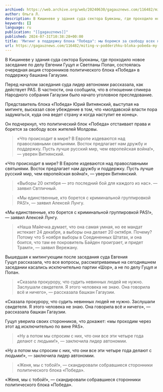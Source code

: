 ```yaml
---
archived: https://web.archive.org/web/20240630/gagauznews.com/116482/miting-v-podderzhku-bloka-pobeda-my-boremsya-za-svobodu-vseh-zhitelej-moldovy.html
author: Ольга Л.
description: В Кишиневе у здания суда сектора Буюканы, где проходило новое заседание по делу Евгении Гуцул и Светланы Попан, состоялась очередная акция сторонников политического блока «Победа» в поддержку башкана Гагаузии. Перед началом заседания суда лидер автономии рассказала, как действует PAS. В частности, она сообщила, что в отношении спикера Народного собрания Гагаузии было начато уголовное преследование. Представитель блока «Победа» Юрий Витнянский, выступая на митинге, высказал свое убеждение в том, что «молдавской власти пора задуматься, куда она ведет страну и когда наступит ее конец». Он подчеркнул, что политический блок «Победа» отстаивает права и борется за свободу всех жителей Молдовы. «Что происходит в мире? […]
keywords: []
language: ru
publication: "[[gagauznews]]"
published: 2024-07-31T10:38:28+00:00
title: 'Митинг в поддержку блока "Победа": мы боремся за свободу всех жителей Молдовы!'
url: https://gagauznews.com/116482/miting-v-podderzhku-bloka-pobeda-my-boremsya-za-svobodu-vseh-zhitelej-moldovy.html
---
```


В Кишиневе у здания суда сектора Буюканы, где проходило новое заседание по делу Евгении Гуцул и Светланы Попан, состоялась очередная акция сторонников политического блока «Победа» в поддержку башкана Гагаузии.

Перед началом заседания суда лидер автономии рассказала, как действует PAS. В частности, она сообщила, что в отношении спикера Народного собрания Гагаузии было начато уголовное преследование.

Представитель блока «Победа» Юрий Витнянский, выступая на митинге, высказал свое убеждение в том, что «молдавской власти пора задуматься, куда она ведет страну и когда наступит ее конец».

Он подчеркнул, что политический блок «Победа» отстаивает права и борется за свободу всех жителей Молдовы.

> «Что происходит в мире? В Европе издеваются над православными святынями. Восток предлагает нам дружбу и поддержку. Пусть лучше русский мир, чем европейская война!», — уверен Витнянский.

«Что происходит в мире? В Европе издеваются над православными святынями. Восток предлагает нам дружбу и поддержку. Пусть лучше русский мир, чем европейская война!», — уверен Витнянский.



> «Выборы 20 октября — это последний бой для каждого из нас». — заявил Свтличный.

> «Мы единственные, кто борется с криминальной группировкой PAS!», — заявил Алексей Лунгу.

«Мы единственные, кто борется с криминальной группировкой PAS!», — заявил Алексей Лунгу.

> «Наша Майечка думает, что она самая умная, но ее мандат истекает 24 декабря, а выборы она делает 20 октября. Почему? Потому что 5 ноября выборы в Соединенных Штатах, и она боится, что там ее покровитель Байден проиграет, и придет Трамп», — заявил Вережану.

Вышедшая к митингующим после заседания суда Евгения Гуцул рассказала, что все вопросы, рассматриваемые на сегодняшнем заседании касались исключительно партии «Шор», а не по делу Гуцул и Попан.

> «Сказала прокурору, что судить невинных людей не нужно. Заслушали свидетеля. Я этого человека не знаю. Она говорила всё и ничего», — рассказала башкан Гагаузии.

«Сказала прокурору, что судить невинных людей не нужно. Заслушали свидетеля. Я этого человека не знаю. Она говорила всё и ничего», — рассказала башкан Гагаузии.

Гуцул уверила своих сторонников, что докажет: «мы проходим через этот ад исключительно по вине PAS».

> «Ну а потом мы спросим с них, что они все эти четыре года делают с людьми!», — заключила лидер автономии.

«Ну а потом мы спросим с них, что они все эти четыре года делают с людьми!», — заключила лидер автономии.



> «Женя, мы с тобой!», — скандировали собравшиеся сторонники политического блока «Победа».

«Женя, мы с тобой!», — скандировали собравшиеся сторонники политического блока «Победа».